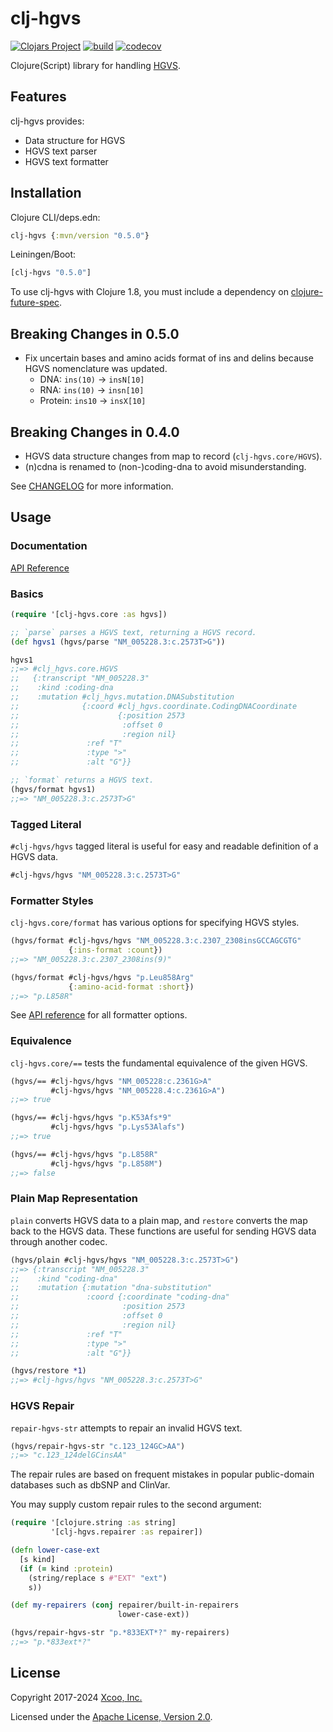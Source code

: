 # clj-hgvs

[![Clojars Project](https://img.shields.io/clojars/v/clj-hgvs.svg)](https://clojars.org/clj-hgvs)
[![build](https://github.com/chrovis/clj-hgvs/actions/workflows/build.yml/badge.svg)](https://github.com/chrovis/clj-hgvs/actions/workflows/build.yml)
[![codecov](https://codecov.io/gh/chrovis/clj-hgvs/branch/master/graph/badge.svg)](https://codecov.io/gh/chrovis/clj-hgvs)

Clojure(Script) library for handling [HGVS](http://varnomen.hgvs.org/).

## Features

clj-hgvs provides:

* Data structure for HGVS
* HGVS text parser
* HGVS text formatter

## Installation

Clojure CLI/deps.edn:

```clojure
clj-hgvs {:mvn/version "0.5.0"}
```

Leiningen/Boot:

```clojure
[clj-hgvs "0.5.0"]
```

To use clj-hgvs with Clojure 1.8, you must include a dependency on
[clojure-future-spec](https://github.com/tonsky/clojure-future-spec).

## Breaking Changes in 0.5.0

- Fix uncertain bases and amino acids format of ins and delins because HGVS nomenclature was updated.
  - DNA: `ins(10)` -> `insN[10]`
  - RNA: `ins(10)` -> `insn[10]`
  - Protein: `ins10` -> `insX[10]`

## Breaking Changes in 0.4.0

- HGVS data structure changes from map to record (`clj-hgvs.core/HGVS`).
- (n)cdna is renamed to (non-)coding-dna to avoid misunderstanding.

See [CHANGELOG](CHANGELOG.md) for more information.

## Usage

### Documentation

[API Reference](https://chrovis.github.io/clj-hgvs/)

### Basics

```clojure
(require '[clj-hgvs.core :as hgvs])

;; `parse` parses a HGVS text, returning a HGVS record.
(def hgvs1 (hgvs/parse "NM_005228.3:c.2573T>G"))

hgvs1
;;=> #clj_hgvs.core.HGVS
;;   {:transcript "NM_005228.3"
;;    :kind :coding-dna
;;    :mutation #clj_hgvs.mutation.DNASubstitution
;;              {:coord #clj_hgvs.coordinate.CodingDNACoordinate
;;                      {:position 2573
;;                       :offset 0
;;                       :region nil}
;;               :ref "T"
;;               :type ">"
;;               :alt "G"}}

;; `format` returns a HGVS text.
(hgvs/format hgvs1)
;;=> "NM_005228.3:c.2573T>G"
```

### Tagged Literal

`#clj-hgvs/hgvs` tagged literal is useful for easy and readable definition of a
HGVS data.

```clojure
#clj-hgvs/hgvs "NM_005228.3:c.2573T>G"
```

### Formatter Styles

`clj-hgvs.core/format` has various options for specifying HGVS styles.

```clojure
(hgvs/format #clj-hgvs/hgvs "NM_005228.3:c.2307_2308insGCCAGCGTG"
             {:ins-format :count})
;;=> "NM_005228.3:c.2307_2308ins(9)"

(hgvs/format #clj-hgvs/hgvs "p.Leu858Arg"
             {:amino-acid-format :short})
;;=> "p.L858R"
```

See [API reference](https://chrovis.github.io/clj-hgvs/clj-hgvs.core.html#var-format)
for all formatter options.

### Equivalence

`clj-hgvs.core/==` tests the fundamental equivalence of the given HGVS.

```clojure
(hgvs/== #clj-hgvs/hgvs "NM_005228:c.2361G>A"
         #clj-hgvs/hgvs "NM_005228.4:c.2361G>A")
;;=> true

(hgvs/== #clj-hgvs/hgvs "p.K53Afs*9"
         #clj-hgvs/hgvs "p.Lys53Alafs")
;;=> true

(hgvs/== #clj-hgvs/hgvs "p.L858R"
         #clj-hgvs/hgvs "p.L858M")
;;=> false
```

### Plain Map Representation

`plain` converts HGVS data to a plain map, and `restore` converts the map back
to the HGVS data. These functions are useful for sending HGVS data through
another codec.

```clojure
(hgvs/plain #clj-hgvs/hgvs "NM_005228.3:c.2573T>G")
;;=> {:transcript "NM_005228.3"
;;    :kind "coding-dna"
;;    :mutation {:mutation "dna-substitution"
;;               :coord {:coordinate "coding-dna"
;;                       :position 2573
;;                       :offset 0
;;                       :region nil}
;;               :ref "T"
;;               :type ">"
;;               :alt "G"}}

(hgvs/restore *1)
;;=> #clj-hgvs/hgvs "NM_005228.3:c.2573T>G"
```

### HGVS Repair

`repair-hgvs-str` attempts to repair an invalid HGVS text.

```clojure
(hgvs/repair-hgvs-str "c.123_124GC>AA")
;;=> "c.123_124delGCinsAA"
```

The repair rules are based on frequent mistakes in popular public-domain
databases such as dbSNP and ClinVar.

You may supply custom repair rules to the second argument:

```clojure
(require '[clojure.string :as string]
         '[clj-hgvs.repairer :as repairer])

(defn lower-case-ext
  [s kind]
  (if (= kind :protein)
    (string/replace s #"EXT" "ext")
    s))

(def my-repairers (conj repairer/built-in-repairers
                        lower-case-ext))

(hgvs/repair-hgvs-str "p.*833EXT*?" my-repairers)
;;=> "p.*833ext*?"
```

## License

Copyright 2017-2024 [Xcoo, Inc.](https://xcoo.jp/)

Licensed under the [Apache License, Version 2.0](LICENSE).
